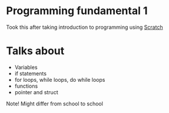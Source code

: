 # Programming fundamental 1

Took this after taking introduction to programming using [Scratch](https://scratch.mit.edu/)

# Talks about 

- Variables
- if statements
- for loops, while loops, do while loops
- functions 
- pointer and struct


Note! Might differ from school to school

